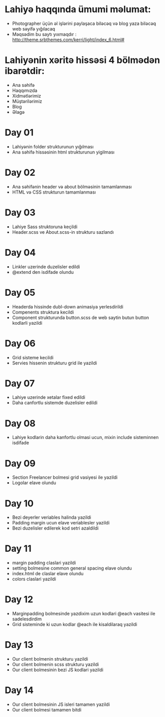 # Lahiyə haqqında ümumi məlumat:
 - Photographer üçün əl işlərini paylaşaca biləcəq və blog yaza biləcəq web səyifə yığılacaq
 - Məqsədim bu saytı yıxmaqdır : http://theme.srbthemes.com/kerri/light/index_6.html#

# Lahiyənin xəritə hissəsi 4 bölmədən ibarətdir:
 - Ana səhifə
 - Haqqımızda
 - Xidmətlərimiz
 - Müştərilərimiz
 - Blog
 - Əlagə

# Day 01
 - Lahiyənin folder strukturunun yığılması
 - Ana səhifə hissəsinin html strukturunun yigilması

# Day 02
 - Ana səhifənin header və about bölməsinin tamamlanması
 - HTML və CSS strukturun tamamlanması

# Day 03
- Lahiye Sass struktoruna keçildi
- Header.scss ve About.scss-in strukturu sazlandı

# Day 04
- Linkler uzerinde duzelisler edildi
- @extend den isdifade olundu

# Day 05
- Headerda hissinde dubl-down animasiya yerlesdirildi
- Compenents struktura kecildi
- Component strukturunda button.scss de web saytin butun button kodlarli yazildi

# Day 06
- Grid sisteme kecildi
- Servies hissenin strukturu grid ile yazildi

# Day 07
- Lahiye uzerinde xetalar fixed edildi
- Daha canfortlu sistemde duzelisler edildi

# Day 08
- Lahiye kodlarin daha kanfortlu olmasi ucun, mixin include sisteminnen isdifade

# Day 09
- Section Freelancer bolmesi grid vasiyesi ile yazildi
- Logolar elave olundu

# Day 10
- Bezi deyerler veriables halinda yazildi
- Padding margin ucun elave veriablesler yazildi
- Bezi duzelisler edilerek kod setri azaldildi

# Day 11
- margin padding claslari yazildi
- setting bolmesine common general spacing elave olundu
- index.html de claslar elave olundu
- colors claslari yazildi

# Day 12
- Marginpadding bolmesinde yazdixim uzun kodlari @each vasitesi ile sadelesdirdim
- Grid sisteminde ki uzun kodlar @each ile kisaldilaraq yazildi

# Day 13
- Our client bolmenin strukturu  yazildi
- Our client bolmenin scss strukturu  yazildi
- Our client bolmesinin bezi  JS kodlari yazildi

# Day 14
- Our client bolmesinin JS isleri tamamen yazildi
- Our client bolmesi tamamen bitdi